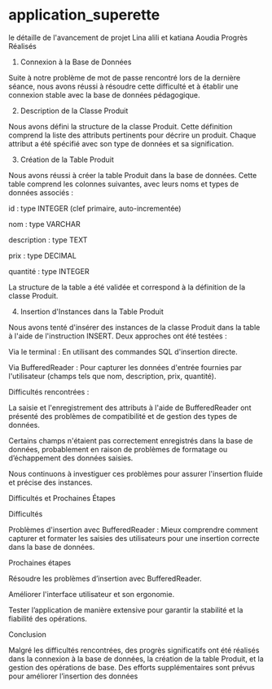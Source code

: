  # application_superette
le détaille de l'avancement de projet Lina alili et  katiana Aoudia
Progrès Réalisés

1. Connexion à la Base de Données

Suite à notre problème de mot de passe rencontré lors de la dernière séance, nous avons réussi à résoudre cette difficulté et à établir une connexion stable avec la base de données pédagogique.

2. Description de la Classe Produit

Nous avons défini la structure de la classe Produit. Cette définition comprend la liste des attributs pertinents pour décrire un produit. Chaque attribut a été spécifié avec son type de données et sa signification.

3. Création de la Table Produit

Nous avons réussi à créer la table Produit dans la base de données. Cette table comprend les colonnes suivantes, avec leurs noms et types de données associés :

id : type INTEGER (clef primaire, auto-incrementée)

nom : type VARCHAR

description : type TEXT

prix : type DECIMAL

quantité : type INTEGER

La structure de la table a été validée et correspond à la définition de la classe Produit.

4. Insertion d'Instances dans la Table Produit

Nous avons tenté d'insérer des instances de la classe Produit dans la table à l'aide de l'instruction INSERT. Deux approches ont été testées :

Via le terminal : En utilisant des commandes SQL d'insertion directe.

Via BufferedReader : Pour capturer les données d'entrée fournies par l'utilisateur (champs tels que nom, description, prix, quantité).

Difficultés rencontrées :

La saisie et l'enregistrement des attributs à l'aide de BufferedReader ont présenté des problèmes de compatibilité et de gestion des types de données.

Certains champs n'étaient pas correctement enregistrés dans la base de données, probablement en raison de problèmes de formatage ou d’échappement des données saisies.

Nous continuons à investiguer ces problèmes pour assurer l'insertion fluide et précise des instances.




Difficultés et Prochaines Étapes

Difficultés

Problèmes d'insertion avec BufferedReader : Mieux comprendre comment capturer et formater les saisies des utilisateurs pour une insertion correcte dans la base de données.



Prochaines étapes

Résoudre les problèmes d’insertion avec BufferedReader.

Améliorer l'interface utilisateur et son ergonomie.

Tester l’application de manière extensive pour garantir la stabilité et la fiabilité des opérations.

Conclusion

Malgré les difficultés rencontrées, des progrès significatifs ont été réalisés dans la connexion à la base de données, la création de la table Produit, et la gestion des opérations de base. Des efforts supplémentaires sont prévus pour améliorer l’insertion des données 
